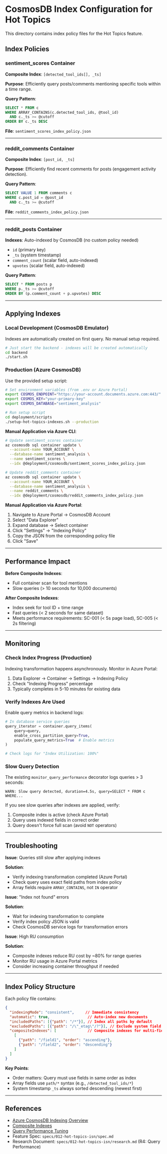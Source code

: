 # CosmosDB Index Configuration for Hot Topics

This directory contains index policy files for the Hot Topics feature.

## Index Policies

### sentiment_scores Container

**Composite Index**: `[detected_tool_ids[], _ts]`

**Purpose**: Efficiently query posts/comments mentioning specific tools within a time range.

**Query Pattern**:
```sql
SELECT * FROM c 
WHERE ARRAY_CONTAINS(c.detected_tool_ids, @tool_id) 
  AND c._ts >= @cutoff
ORDER BY c._ts DESC
```

**File**: `sentiment_scores_index_policy.json`

---

### reddit_comments Container

**Composite Index**: `[post_id, _ts]`

**Purpose**: Efficiently find recent comments for posts (engagement activity detection).

**Query Pattern**:
```sql
SELECT VALUE 1 FROM comments c 
WHERE c.post_id = @post_id 
  AND c._ts >= @cutoff
```

**File**: `reddit_comments_index_policy.json`

---

### reddit_posts Container

**Indexes**: Auto-indexed by CosmosDB (no custom policy needed)
- `id` (primary key)
- `_ts` (system timestamp)
- `comment_count` (scalar field, auto-indexed)
- `upvotes` (scalar field, auto-indexed)

**Query Pattern**:
```sql
SELECT * FROM posts p 
WHERE p._ts >= @cutoff
ORDER BY (p.comment_count + p.upvotes) DESC
```

---

## Applying Indexes

### Local Development (CosmosDB Emulator)

Indexes are automatically created on first query. No manual setup required.

```bash
# Just start the backend - indexes will be created automatically
cd backend
./start.sh
```

### Production (Azure CosmosDB)

Use the provided setup script:

```bash
# Set environment variables (from .env or Azure Portal)
export COSMOS_ENDPOINT="https://your-account.documents.azure.com:443/"
export COSMOS_KEY="your-primary-key"
export COSMOS_DATABASE="sentiment_analysis"

# Run setup script
cd deployment/scripts
./setup-hot-topics-indexes.sh --production
```

**Manual Application via Azure CLI**:

```bash
# Update sentiment_scores container
az cosmosdb sql container update \
  --account-name YOUR_ACCOUNT \
  --database-name sentiment_analysis \
  --name sentiment_scores \
  --idx @deployment/cosmosdb/sentiment_scores_index_policy.json

# Update reddit_comments container
az cosmosdb sql container update \
  --account-name YOUR_ACCOUNT \
  --database-name sentiment_analysis \
  --name reddit_comments \
  --idx @deployment/cosmosdb/reddit_comments_index_policy.json
```

**Manual Application via Azure Portal**:

1. Navigate to Azure Portal → CosmosDB Account
2. Select "Data Explorer"
3. Expand database → Select container
4. Click "Settings" → "Indexing Policy"
5. Copy the JSON from the corresponding policy file
6. Click "Save"

---

## Performance Impact

**Before Composite Indexes**:
- Full container scan for tool mentions
- Slow queries (> 10 seconds for 10,000 documents)

**After Composite Indexes**:
- Index seek for tool ID + time range
- Fast queries (< 2 seconds for same dataset)
- Meets performance requirements: SC-001 (< 5s page load), SC-005 (< 2s filtering)

---

## Monitoring

### Check Index Progress (Production)

Indexing transformation happens asynchronously. Monitor in Azure Portal:

1. Data Explorer → Container → Settings → Indexing Policy
2. Check "Indexing Progress" percentage
3. Typically completes in 5-10 minutes for existing data

### Verify Indexes Are Used

Enable query metrics in backend logs:

```python
# In database service queries
query_iterator = container.query_items(
    query=query,
    enable_cross_partition_query=True,
    populate_query_metrics=True  # Enable metrics
)

# Check logs for "Index Utilization: 100%"
```

### Slow Query Detection

The existing `monitor_query_performance` decorator logs queries > 3 seconds:

```
WARN: Slow query detected, duration=4.5s, query=SELECT * FROM c WHERE...
```

If you see slow queries after indexes are applied, verify:
1. Composite index is active (check Azure Portal)
2. Query uses indexed fields in correct order
3. Query doesn't force full scan (avoid `NOT` operators)

---

## Troubleshooting

**Issue**: Queries still slow after applying indexes

**Solution**:
- Verify indexing transformation completed (Azure Portal)
- Check query uses exact field paths from index policy
- Array fields require `ARRAY_CONTAINS`, not `IN` operator

**Issue**: "Index not found" errors

**Solution**:
- Wait for indexing transformation to complete
- Verify index policy JSON is valid
- Check CosmosDB service logs for transformation errors

**Issue**: High RU consumption

**Solution**:
- Composite indexes reduce RU cost by ~80% for range queries
- Monitor RU usage in Azure Portal metrics
- Consider increasing container throughput if needed

---

## Index Policy Structure

Each policy file contains:

```json
{
  "indexingMode": "consistent",     // Immediate consistency
  "automatic": true,                 // Auto-index new documents
  "includedPaths": [{"path": "/*"}], // Index all paths by default
  "excludedPaths": [{"path": "/\"_etag\"/?"}], // Exclude system field
  "compositeIndexes": [              // Composite indexes for multi-field queries
    [
      {"path": "/field1", "order": "ascending"},
      {"path": "/field2", "order": "descending"}
    ]
  ]
}
```

**Key Points**:
- Order matters: Query must use fields in same order as index
- Array fields use `path/*` syntax (e.g., `/detected_tool_ids/*`)
- System timestamp `_ts` always sorted descending (newest first)

---

## References

- [Azure CosmosDB Indexing Overview](https://docs.microsoft.com/en-us/azure/cosmos-db/index-overview)
- [Composite Indexes](https://docs.microsoft.com/en-us/azure/cosmos-db/index-policy#composite-indexes)
- [Query Performance Tuning](https://docs.microsoft.com/en-us/azure/cosmos-db/sql-query-performance-tips)
- Feature Spec: `specs/012-hot-topics-isn/spec.md`
- Research Document: `specs/012-hot-topics-isn/research.md` (R4: Query Performance)
